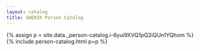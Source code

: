 ```yaml
---
layout: catalog
title: SWERIK Person Catalog
---
```

{% assign p = site.data._person-catalog.i-6yui9XVQ1pQ2iQUn1YQhom %}
{% include person-catalog.html p=p %}

